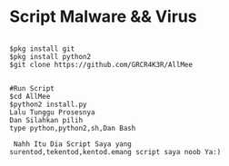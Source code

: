 # Script Malware && Virus
<pre><code>
$pkg install git
$pkg install python2
$git clone https://github.com/GRCR4K3R/AllMee
</code></pre>
<pre><code>
#Run Script
$cd AllMee
$python2 install.py
Lalu Tunggu Prosesnya
Dan Silahkan pilih
type python,python2,sh,Dan Bash
</code></pre>
<code><pre>
Nahh Itu Dia Script Saya yang surentod,tekentod,kentod.emang script saya noob Ya:)
</pre></code>
